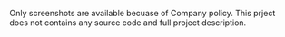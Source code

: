 Only screenshots are available becuase of Company policy.  This prject does not contains any source code and  full project description. 
